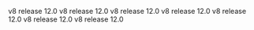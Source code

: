 v8 release 12.0
v8 release 12.0
v8 release 12.0
v8 release 12.0
v8 release 12.0
v8 release 12.0
v8 release 12.0
